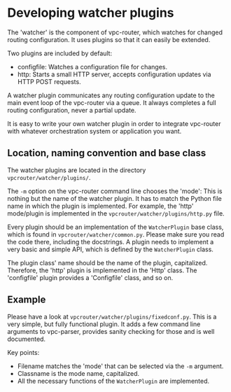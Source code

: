 # Developing watcher plugins

The 'watcher' is the component of vpc-router, which watches for changed routing
configuration. It uses plugins so that it can easily be extended.

Two plugins are included by default:

* configfile: Watches a configuration file for changes.
* http: Starts a small HTTP server, accepts configuration updates via HTTP POST
  requests.

A watcher plugin communicates any routing configuration update to the main
event loop of the vpc-router via a queue. It always completes a full routing
configuration, never a partial update.

It is easy to write your own watcher plugin in order to integrate vpc-router
with whatever orchestration system or application you want.

## Location, naming convention and base class

The watcher plugins are located in the directory `vpcrouter/watcher/plugins/`.

The `-m` option on the vpc-router command line chooses the 'mode': This is
nothing but the name of the watcher plugin. It has to match the Python file
name in which the plugin is implemented. For example, the 'http' mode/plugin is
implemented in the `vpcrouter/watcher/plugins/http.py` file.

Every plugin should be an implementation of the `WatcherPlugin` base class,
which is found in `vpcrouter/watcher/common.py`. Please make sure you read the
code there, including the docstrings. A plugin needs to implement a very basic
and simple API, which is defined by the `WatcherPlugin` class.

The plugin class' name should be the name of the plugin, capitalized.
Therefore, the 'http' plugin is implemented in the 'Http' class. The
'configfile' plugin provides a 'Configfile' class, and so on.

## Example

Please have a look at `vpcrouter/watcher/plugins/fixedconf.py`. This is a very
simple, but fully functional plugin. It adds a few command line arguments to
vpc-parser, provides sanity checking for those and is well documented.

Key points:

* Filename matches the 'mode' that can be selected via the `-m` argument.
* Classname is the mode name, capitalized.
* All the necessary functions of the `WatcherPlugin` are implemented.

